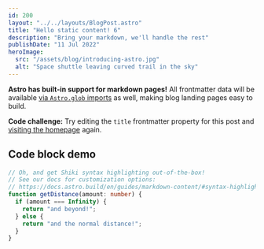 ```yaml
---
id: 200
layout: "../../layouts/BlogPost.astro"
title: "Hello static content! 6"
description: "Bring your markdown, we'll handle the rest"
publishDate: "11 Jul 2022"
heroImage:
  src: "/assets/blog/introducing-astro.jpg"
  alt: "Space shuttle leaving curved trail in the sky"
---
```


**Astro has built-in support for markdown pages!** All frontmatter data will be available [via `Astro.glob` imports](https://docs.astro.build/en/reference/api-reference/#astroglob) as well, making blog landing pages easy to build.

**Code challenge:** Try editing the `title` frontmatter property for this post and [visiting the homepage](/) again.

## Code block demo

```typescript
// Oh, and get Shiki syntax highlighting out-of-the-box!
// See our docs for customization options:
// https://docs.astro.build/en/guides/markdown-content/#syntax-highlighting
function getDistance(amount: number) {
  if (amount === Infinity) {
    return "and beyond!";
  } else {
    return "and the normal distance!";
  }
}
```
